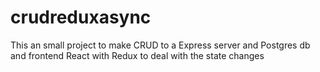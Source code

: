 # crudreduxasync
This an small project to make CRUD to a Express server and Postgres db and frontend React with Redux to deal with the state changes 
